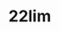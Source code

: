 # 22lim
<!-- 
    mapTest.js 는 Map 부분을 테스트 해보기 위한 js
    class 정리 아직 안함
 -->

 <!-- 
    uiClass.js 는 ui에 들어가는 동작 함수들을 모아놓은 js
  -->
